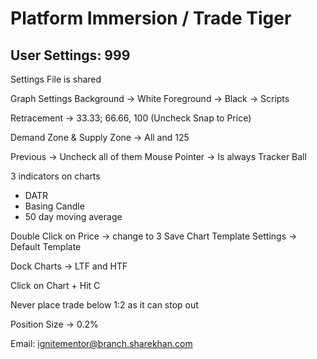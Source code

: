# Platform Immersion / Trade Tiger

## User Settings: 999

Settings File is shared

Graph Settings
Background -> White
Foreground -> Black
 -> Scripts

Retracement ->  33.33; 66.66, 100 (Uncheck Snap to Price)

Demand Zone & Supply Zone -> All and 125

Previous -> Uncheck all of them
Mouse Pointer -> Is always Tracker Ball

3 indicators on charts
 - DATR
 - Basing Candle
 - 50 day moving average

Double Click on Price -> change to 3
Save Chart Template
Settings -> Default Template

Dock Charts -> LTF and HTF

Click on Chart + Hit C

Never place trade below 1:2 as it can stop out

Position Size -> 0.2%

Email: ignitementor@branch.sharekhan.com
<!--stackedit_data:
eyJoaXN0b3J5IjpbLTEyMjY2MjIzMTJdfQ==
-->